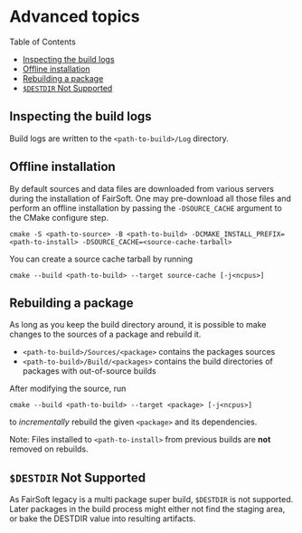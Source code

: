 # Advanced topics

Table of Contents
* [Inspecting the build logs](#inspecting-the-build-logs)
* [Offline installation](#offline-installation)
* [Rebuilding a package](#rebuilding-a-package)
* [`$DESTDIR` Not Supported](#destdir-not-supported)

## Inspecting the build logs

Build logs are written to the `<path-to-build>/Log` directory.

## Offline installation

By default sources and data files are downloaded from various servers during
the installation of FairSoft. One may pre-download all those files and perform
an offline installation by passing the `-DSOURCE_CACHE` argument to the
CMake configure step.

```
cmake -S <path-to-source> -B <path-to-build> -DCMAKE_INSTALL_PREFIX=<path-to-install> -DSOURCE_CACHE=<source-cache-tarball>
```

You can create a source cache tarball by running

```
cmake --build <path-to-build> --target source-cache [-j<ncpus>]
```

## Rebuilding a package

As long as you keep the build directory around, it is possible to make changes
to the sources of a package and rebuild it.

* `<path-to-build>/Sources/<package>` contains the packages sources
* `<path-to-build>/Build/<packages>` contains the build directories of packages
with out-of-source builds

After modifying the source, run

```
cmake --build <path-to-build> --target <package> [-j<ncpus>]
```

to *incrementally* rebuild the given `<package>` and its dependencies.

Note: Files installed to `<path-to-install>` from previous builds are **not** removed
on rebuilds.

## `$DESTDIR` Not Supported

As FairSoft legacy is a multi package super build,
`$DESTDIR` is not supported.  Later packages in the build
process might either not find the staging area, or bake the
DESTDIR value into resulting artifacts.
